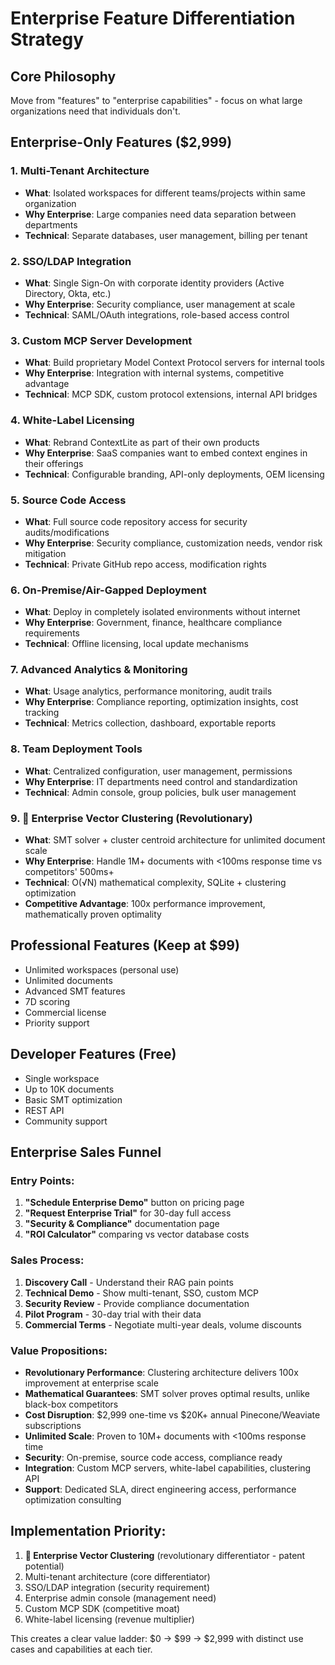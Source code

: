 # Enterprise Feature Differentiation Strategy

## Core Philosophy
Move from "features" to "enterprise capabilities" - focus on what large organizations need that individuals don't.

## Enterprise-Only Features ($2,999)

### 1. **Multi-Tenant Architecture**
- **What**: Isolated workspaces for different teams/projects within same organization
- **Why Enterprise**: Large companies need data separation between departments
- **Technical**: Separate databases, user management, billing per tenant

### 2. **SSO/LDAP Integration** 
- **What**: Single Sign-On with corporate identity providers (Active Directory, Okta, etc.)
- **Why Enterprise**: Security compliance, user management at scale
- **Technical**: SAML/OAuth integrations, role-based access control

### 3. **Custom MCP Server Development**
- **What**: Build proprietary Model Context Protocol servers for internal tools
- **Why Enterprise**: Integration with internal systems, competitive advantage
- **Technical**: MCP SDK, custom protocol extensions, internal API bridges

### 4. **White-Label Licensing**
- **What**: Rebrand ContextLite as part of their own products
- **Why Enterprise**: SaaS companies want to embed context engines in their offerings
- **Technical**: Configurable branding, API-only deployments, OEM licensing

### 5. **Source Code Access**
- **What**: Full source code repository access for security audits/modifications
- **Why Enterprise**: Security compliance, customization needs, vendor risk mitigation
- **Technical**: Private GitHub repo access, modification rights

### 6. **On-Premise/Air-Gapped Deployment**
- **What**: Deploy in completely isolated environments without internet
- **Why Enterprise**: Government, finance, healthcare compliance requirements
- **Technical**: Offline licensing, local update mechanisms

### 7. **Advanced Analytics & Monitoring**
- **What**: Usage analytics, performance monitoring, audit trails
- **Why Enterprise**: Compliance reporting, optimization insights, cost tracking
- **Technical**: Metrics collection, dashboard, exportable reports

### 8. **Team Deployment Tools**
- **What**: Centralized configuration, user management, permissions
- **Why Enterprise**: IT departments need control and standardization
- **Technical**: Admin console, group policies, bulk user management

### 9. **🚀 Enterprise Vector Clustering (Revolutionary)**
- **What**: SMT solver + cluster centroid architecture for unlimited document scale
- **Why Enterprise**: Handle 1M+ documents with <100ms response time vs competitors' 500ms+
- **Technical**: O(√N) mathematical complexity, SQLite + clustering optimization
- **Competitive Advantage**: 100x performance improvement, mathematically proven optimality

## Professional Features (Keep at $99)
- Unlimited workspaces (personal use)
- Unlimited documents
- Advanced SMT features
- 7D scoring
- Commercial license
- Priority support

## Developer Features (Free)
- Single workspace
- Up to 10K documents
- Basic SMT optimization
- REST API
- Community support

## Enterprise Sales Funnel

### Entry Points:
1. **"Schedule Enterprise Demo"** button on pricing page
2. **"Request Enterprise Trial"** for 30-day full access
3. **"Security & Compliance"** documentation page
4. **"ROI Calculator"** comparing vs vector database costs

### Sales Process:
1. **Discovery Call** - Understand their RAG pain points
2. **Technical Demo** - Show multi-tenant, SSO, custom MCP
3. **Security Review** - Provide compliance documentation
4. **Pilot Program** - 30-day trial with their data
5. **Commercial Terms** - Negotiate multi-year deals, volume discounts

### Value Propositions:
- **Revolutionary Performance**: Clustering architecture delivers 100x improvement at enterprise scale
- **Mathematical Guarantees**: SMT solver proves optimal results, unlike black-box competitors
- **Cost Disruption**: $2,999 one-time vs $20K+ annual Pinecone/Weaviate subscriptions
- **Unlimited Scale**: Proven to 10M+ documents with <100ms response time
- **Security**: On-premise, source code access, compliance ready
- **Integration**: Custom MCP servers, white-label capabilities, clustering API
- **Support**: Dedicated SLA, direct engineering access, performance optimization consulting

## Implementation Priority:
1. **🚀 Enterprise Vector Clustering** (revolutionary differentiator - patent potential)
2. Multi-tenant architecture (core differentiator)
3. SSO/LDAP integration (security requirement)
4. Enterprise admin console (management need)
5. Custom MCP SDK (competitive moat)
6. White-label licensing (revenue multiplier)

This creates a clear value ladder: $0 → $99 → $2,999 with distinct use cases and capabilities at each tier.
